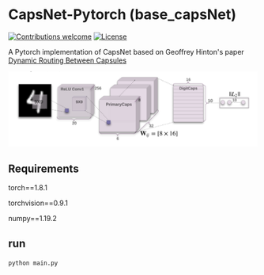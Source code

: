 # CapsNet-Pytorch (base_capsNet)

[![Contributions welcome](https://img.shields.io/badge/contributions-welcome-brightgreen.svg?style=plastic)](CONTRIBUTING.md)
[![License](https://img.shields.io/badge/license-Apache%202.0-blue.svg?style=plastic)](https://opensource.org/licenses/Apache-2.0)


A Pytorch implementation of CapsNet based on Geoffrey Hinton's paper [Dynamic Routing Between Capsules](https://arxiv.org/abs/1710.09829)

![capsVSneuron](imgs/basecapsuleNet.png)

## Requirements

torch==1.8.1

torchvision==0.9.1

numpy==1.19.2

## run
`python main.py`



